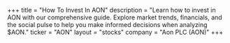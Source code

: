 +++
title = "How To Invest In AON"
description = "Learn how to invest in AON with our comprehensive guide. Explore market trends, financials, and the social pulse to help you make informed decisions when analyzing $AON."
ticker = "AON"
layout = "stocks"
company = "Aon PLC (AON)"
+++

